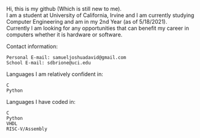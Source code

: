 Hi, this is my github (Which is still new to me).\
I am a student at University of California, Irvine and I am currently studying Computer Engineering and am in my 2nd Year (as of 5/18/2021).\
Currently I am looking for any opportunities that can benefit my career in computers whether it is hardware or software.

Contact information: 

	Personal E-mail: samueljoshuadavid@gmail.com
	School E-mail: sdbrione@uci.edu

Languages I am relatively confident in:

	C
	Python

Languages I have coded in:

	C
	Python
	VHDL
	RISC-V/Assembly
